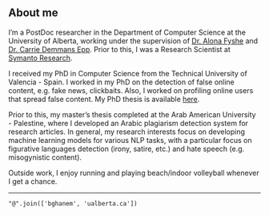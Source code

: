 <br><br><br>
## About me

I’m a PostDoc researcher in the Department of Computer Science at the University of Alberta, working under the supervision of [Dr. Alona Fyshe](http://webdocs.cs.ualberta.ca/~alona/) and [Dr. Carrie Demmans Epp](http://www.cdemmansepp.com/). Prior to this, I was a Research Scientist at [Symanto Research](https://www.symanto.com/).
<br>

I received my PhD in Computer Science from the Technical University of Valencia - Spain. I worked in my PhD on the detection of false online content, e.g. fake news, clickbaits. Also, I worked on profiling online users that spread false content. My PhD thesis is available [here](https://riunet.upv.es/bitstream/handle/10251/158570/Ghanem%20-%20On%20the%20detection%20of%20false%20information%3A%20from%20rumors%20to%20fake%20news.pdf?sequence=4). 

Prior to this, my master’s thesis completed at the Arab American University - Palestine, where I developed an Arabic plagiarism detection system for research articles. In general, my research interests focus on developing machine learning models for various NLP tasks, with a particular focus on figurative languages detection (irony, satire, etc.) and hate speech (e.g. misogynistic content).


Outside work, I enjoy running and playing beach/indoor volleyball whenever I get a chance.

---

```
"@".join(['bghanem', 'ualberta.ca'])

```
<br>


